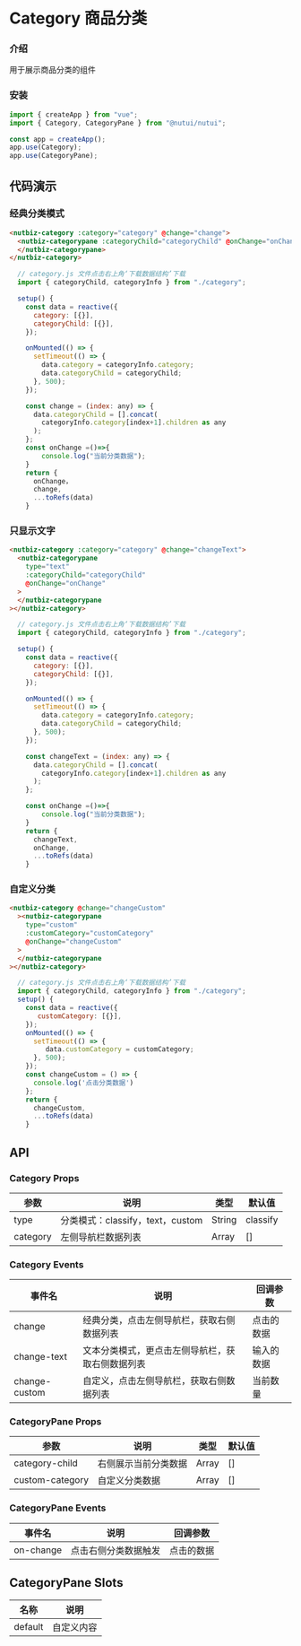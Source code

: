 # Category 商品分类

### 介绍

用于展示商品分类的组件

### 安装

```javascript
import { createApp } from "vue";
import { Category, CategoryPane } from "@nutui/nutui";

const app = createApp();
app.use(Category);
app.use(CategoryPane);
```

## 代码演示

### 经典分类模式

```html
<nutbiz-category :category="category" @change="change">
  <nutbiz-categorypane :categoryChild="categoryChild" @onChange="onChange">
  </nutbiz-categorypane>
</nutbiz-category>
```

```javascript
  // category.js 文件点击右上角‘下载数据结构’下载
  import { categoryChild, categoryInfo } from "./category";

  setup() {
    const data = reactive({
      category: [{}],
      categoryChild: [{}],
    });

    onMounted(() => {
      setTimeout(() => {
        data.category = categoryInfo.category;
        data.categoryChild = categoryChild;
      }, 500);
    });

    const change = (index: any) => {
      data.categoryChild = [].concat(
        categoryInfo.category[index+1].children as any
      );
    };
    const onChange =()=>{
        console.log("当前分类数据");
    }
    return {
      onChange，
      change,
      ...toRefs(data)
    }
```

### 只显示文字

```html
<nutbiz-category :category="category" @change="changeText">
  <nutbiz-categorypane
    type="text"
    :categoryChild="categoryChild"
    @onChange="onChange"
  >
  </nutbiz-categorypane
></nutbiz-category>
```

```javascript
  // category.js 文件点击右上角‘下载数据结构’下载
  import { categoryChild, categoryInfo } from "./category";

  setup() {
    const data = reactive({
      category: [{}],
      categoryChild: [{}],
    });

    onMounted(() => {
      setTimeout(() => {
        data.category = categoryInfo.category;
        data.categoryChild = categoryChild;
      }, 500);
    });

    const changeText = (index: any) => {
      data.categoryChild = [].concat(
        categoryInfo.category[index+1].children as any
      );
    };

    const onChange =()=>{
        console.log("当前分类数据");
    }
    return {
      changeText,
      onChange,
      ...toRefs(data)
    }
```

### 自定义分类

```html
<nutbiz-category @change="changeCustom"
  ><nutbiz-categorypane
    type="custom"
    :customCategory="customCategory"
    @onChange="changeCustom"
  >
  </nutbiz-categorypane
></nutbiz-category>
```

```javascript
  // category.js 文件点击右上角‘下载数据结构’下载
  import { categoryChild, categoryInfo } from "./category";
  setup() {
    const data = reactive({
       customCategory: [{}],
    });
    onMounted(() => {
      setTimeout(() => {
         data.customCategory = customCategory;
      }, 500);
    });
    const changeCustom = () => {
      console.log('点击分类数据')
    };
    return {
      changeCustom,
      ...toRefs(data)
    }
```

## API

### Category Props

| 参数     | 说明                             | 类型   | 默认值   |
| -------- | -------------------------------- | ------ | -------- |
| type     | 分类模式：classify，text，custom | String | classify |
| category | 左侧导航栏数据列表               | Array  | []       |

### Category Events

| 事件名        | 说明                                             | 回调参数   |
| ------------- | ------------------------------------------------ | ---------- |
| change        | 经典分类，点击左侧导航栏，获取右侧数据列表       | 点击的数据 |
| change-text   | 文本分类模式，更点击左侧导航栏，获取右侧数据列表 | 输入的数据 |
| change-custom | 自定义，点击左侧导航栏，获取右侧数据列表         | 当前数量   |

### CategoryPane Props

| 参数            | 说明                 | 类型  | 默认值 |
| --------------- | -------------------- | ----- | ------ |
| category-child  | 右侧展示当前分类数据 | Array | []     |
| custom-category | 自定义分类数据       | Array | []     |

### CategoryPane Events

| 事件名    | 说明                 | 回调参数   |
| --------- | -------------------- | ---------- |
| on-change | 点击右侧分类数据触发 | 点击的数据 |

## CategoryPane Slots

| 名称    | 说明       |
| ------- | ---------- |
| default | 自定义内容 |
